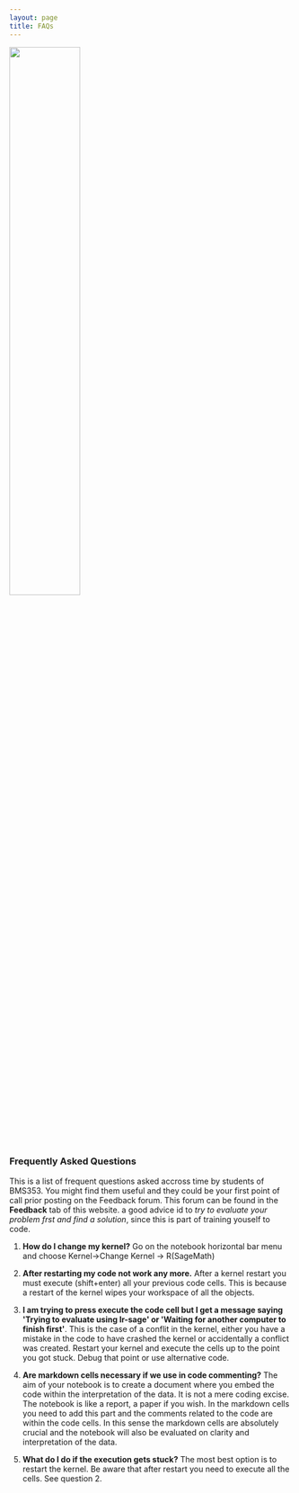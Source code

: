 ```yaml
---
layout: page
title: FAQs
---
```


<img src="{{ site.url }}{{ site.baseurl }}/assets/faq.png" width="50%"/>

### Frequently Asked Questions

This is a list of frequent questions asked accross time by students of BMS353. You might find them useful and they could be your first point of call prior posting on the Feedback forum. This forum can be found in the **Feedback** tab of this website. a good advice id to *try to evaluate your problem frst and find a solution*, since this is part of training youself to code.   

1. **How do I change my kernel?** Go on the notebook horizontal bar menu and choose Kernel->Change Kernel -> R(SageMath)


2. **After restarting my code not work any more.** After a kernel restart you must execute (shift+enter) all your previous code cells. This is because a restart of the kernel wipes your workspace of all the objects. 


3. **I am trying to press execute the code cell but I get a message saying 'Trying to evaluate using lr-sage' or 'Waiting for another computer to finish first'**. This is the case of a conflit in the kernel, either you have a mistake in the code to have crashed the kernel or accidentally a conflict was created. Restart your kernel and execute the cells up to the point you got stuck. Debug that point or use alternative code.


4. **Are markdown cells necessary if we use in code commenting?** The aim of your notebook is to create a document where you embed the code within the interpretation of the data. It is not a mere coding excise. The notebook is like a report, a paper if you wish. In the markdown cells you need to add this part and the comments related to the code are within the code cells. 
In this sense the markdown cells are absolutely crucial and the notebook will also be evaluated on clarity and interpretation of the data. 


5. **What do I do if the execution gets stuck?** The most best option is to restart the kernel. Be aware that after restart you need to execute all the cells. See question 2.
